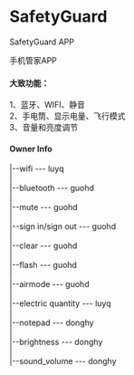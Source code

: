 # SafetyGuard
SafetyGuard APP

手机管家APP<br>
#### 大致功能：<br>
1、蓝牙、WIFI、静音<br>
2、手电筒、显示电量、飞行模式<br>
3、音量和亮度调节<br>

#### Owner Info<br>

|--wifi  --- luyq<br>
|<br>
|--bluetooth --- guohd<br>
|<br>
|--mute --- guohd<br>
|<br>
|--sign in/sign out --- guohd<br>
|<br>
|--clear --- guohd<br>
|<br>
|--flash --- guohd<br>
|<br>
|--airmode --- guohd<br>
|<br>
|--electric quantity --- luyq<br>
|<br>
|--notepad --- donghy<br>
|<br>
|--brightness --- donghy<br>
|<br>
|--sound_volume --- donghy<br>
